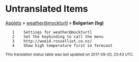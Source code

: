 # Untranslated Items
[Applets](../../../README.md) &#187; [weather@mockturtl](../README.md) &#187; **Bulgarian (bg)**

       1	Settings for weather@mockturtl
       2	Set the keybinding to call the menu
       3	http://woeid.rosselliot.co.nz/
       4	Show high temperature first in forecast

<sup>This translation status table was last updated on 2017-09-20, 23:43 UTC.</sup>
